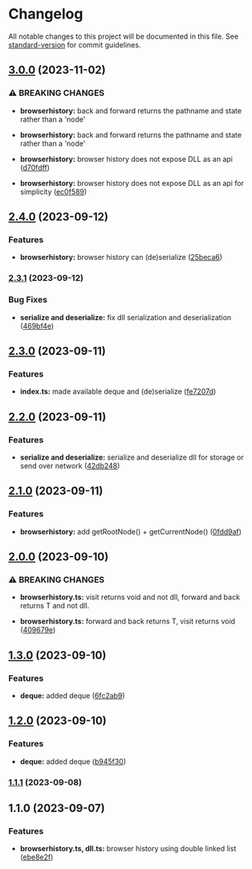 # Changelog

All notable changes to this project will be documented in this file. See [standard-version](https://github.com/conventional-changelog/standard-version) for commit guidelines.

## [3.0.0](https://github.com/wsquared/spectrum-kit/compare/v2.4.0...v3.0.0) (2023-11-02)


### ⚠ BREAKING CHANGES

* **browserhistory:** back and forward returns the pathname and state rather than a 'node'
* **browserhistory:** back and forward returns the pathname and state rather than a 'node'

* **browserhistory:** browser history does not expose DLL as an api ([d70fdff](https://github.com/wsquared/spectrum-kit/commit/d70fdffba01c1b48dc7f4c03a4b463b8f35b6ad6))
* **browserhistory:** browser history does not expose DLL as an api for simplicity ([ec0f589](https://github.com/wsquared/spectrum-kit/commit/ec0f589283cef83936b026f64dc454a3e9b92aa9))

## [2.4.0](https://github.com/wsquared/spectrum-kit/compare/v2.3.1...v2.4.0) (2023-09-12)


### Features

* **browserhistory:** browser history can (de)serialize ([25beca6](https://github.com/wsquared/spectrum-kit/commit/25beca6bcb5841111eeb19f536671afdaae8f8d0))

### [2.3.1](https://github.com/wsquared/spectrum-kit/compare/v2.3.0...v2.3.1) (2023-09-12)


### Bug Fixes

* **serialize and deserialize:** fix dll serialization and deserialization ([469bf4e](https://github.com/wsquared/spectrum-kit/commit/469bf4e222c227b1cfa2a5ec25f8c35d3300794c))

## [2.3.0](https://github.com/wsquared/spectrum-kit/compare/v2.2.0...v2.3.0) (2023-09-11)


### Features

* **index.ts:** made available deque and (de)serialize ([fe7207d](https://github.com/wsquared/spectrum-kit/commit/fe7207dddaba70b325ee802d6ceeacacc710c5e2))

## [2.2.0](https://github.com/wsquared/spectrum-kit/compare/v2.1.0...v2.2.0) (2023-09-11)


### Features

* **serialize and deserialize:** serialize and deserialize dll for storage or send over network ([42db248](https://github.com/wsquared/spectrum-kit/commit/42db2483d84c939ce26336bbc57aa5108b6b12f8))

## [2.1.0](https://github.com/wsquared/spectrum-kit/compare/v2.0.0...v2.1.0) (2023-09-11)


### Features

* **browserhistory:** add getRootNode() + getCurrentNode() ([0fdd9af](https://github.com/wsquared/spectrum-kit/commit/0fdd9aff3a5fc379b1f09b6f204b4a0448776402))

## [2.0.0](https://github.com/wsquared/spectrum-kit/compare/v1.3.0...v2.0.0) (2023-09-10)


### ⚠ BREAKING CHANGES

* **browserhistory.ts:** visit returns void and not dll, forward and back returns T and not dll.

* **browserhistory.ts:** forward and back returns T, visit returns void ([409679e](https://github.com/wsquared/spectrum-kit/commit/409679e9689bf913ef74a02567b1c0507ad65390))

## [1.3.0](https://github.com/wsquared/spectrum-kit/compare/v1.1.1...v1.3.0) (2023-09-10)


### Features

* **deque:** added deque ([6fc2ab9](https://github.com/wsquared/spectrum-kit/commit/6fc2ab9d46070e9862975dc9d7a5c7de6992611e))

## [1.2.0](https://github.com/wsquared/spectrum-kit/compare/v1.1.1...v1.2.0) (2023-09-10)


### Features

* **deque:** added deque ([b945f30](https://github.com/wsquared/spectrum-kit/commit/b945f302d7455218cae21f17bf77396aebe36d27))

### [1.1.1](https://github.com/wsquared/spectrum-kit/compare/v1.1.0...v1.1.1) (2023-09-08)

## 1.1.0 (2023-09-07)


### Features

* **browserhistory.ts, dll.ts:** browser history using double linked list ([ebe8e2f](https://github.com/wsquared/spectrum-kit/commit/ebe8e2f6516def3669be573607b5d0bab5e7a923))
